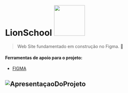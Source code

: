 # LionSchool <img src="[https://i.pinimg.com/originals/b7/92/77/b79277704a1eb59f428b207b0d414329.gif](https://i.pinimg.com/originals/a9/c8/b8/a9c8b8bda377e08cfdaf21f988600592.gif)" width="100px">
> Web Site fundamentado em construção no Figma.
📝
#### Ferramentas de apoio para o projeto: 
- [FIGMA](https://www.figma.com/file/tLlcaTZk6CpP0tkfdCA0ET/LineSchool?type=design&t=TDRlFLLqJ5LKsuDk-0)

![ApresentaçaoDoProjeto](https://github.com/Paivaas/LionSchool/assets/123731976/4caa66bb-15fc-4dee-aebb-d7694779e86e)
------
